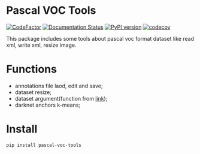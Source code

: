 # Pascal VOC Tools

[![CodeFactor](https://www.codefactor.io/repository/github/wang-tf/pascal_voc_tools/badge)](https://www.codefactor.io/repository/github/wang-tf/pascal_voc_tools)
[![Documentation Status](https://readthedocs.org/projects/pascal-voc-tools/badge/?version=latest)](https://pascal-voc-tools.readthedocs.io/en/latest/?badge=latest)
[![PyPI version](https://badge.fury.io/py/pascal-voc-tools.svg)](https://badge.fury.io/py/pascal-voc-tools)
[![codecov](https://codecov.io/gh/wang-tf/pascal_voc_tools/branch/master/graph/badge.svg)](https://codecov.io/gh/wang-tf/pascal_voc_tools)

This package includes some tools about pascal voc format dataset like read xml, write xml, resize image.


# Functions
- annotations file laod, edit and save;
- dataset resize;
- dataset argument(function from [link](https://github.com/Paperspace/DataAugmentationForObjectDetection));
- darknet anchors k-means;

# Install
```bash
pip install pascal-voc-tools
```
